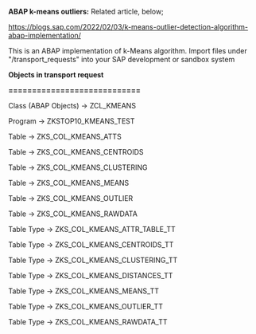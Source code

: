 **ABAP k-means outliers:**
Related article, below;

https://blogs.sap.com/2022/02/03/k-means-outlier-detection-algorithm-abap-implementation/

This is an ABAP implementation of k-Means algorithm. Import files under "/transport_requests" into your SAP development or sandbox system

**Objects in transport request**

**============================**

Class (ABAP Objects) -> ZCL_KMEANS

Program	-> ZKSTOP10_KMEANS_TEST

Table -> ZKS_COL_KMEANS_ATTS

Table	-> ZKS_COL_KMEANS_CENTROIDS

Table	-> ZKS_COL_KMEANS_CLUSTERING

Table	-> ZKS_COL_KMEANS_MEANS

Table	-> ZKS_COL_KMEANS_OUTLIER

Table	-> ZKS_COL_KMEANS_RAWDATA

Table Type	-> ZKS_COL_KMEANS_ATTR_TABLE_TT

Table Type	-> ZKS_COL_KMEANS_CENTROIDS_TT

Table Type	-> ZKS_COL_KMEANS_CLUSTERING_TT

Table Type	-> ZKS_COL_KMEANS_DISTANCES_TT

Table Type	-> ZKS_COL_KMEANS_MEANS_TT

Table Type	-> ZKS_COL_KMEANS_OUTLIER_TT

Table Type	-> ZKS_COL_KMEANS_RAWDATA_TT
